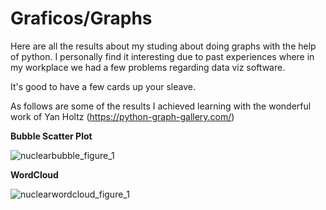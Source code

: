 # Graficos/Graphs

Here are all the results about my studing about doing graphs with the help of python.
I personally find it interesting due to past experiences where in my workplace we had a few problems regarding data viz software. 

It's good to have a few cards up your sleave.

As follows are some of the results I achieved learning with the wonderful work of Yan Holtz (https://python-graph-gallery.com/)

<b>Bubble Scatter Plot</b>

![nuclearbubble_figure_1](https://github.com/joaoshell/graficos/assets/53108235/0d33ef89-3bd2-42a7-ae7a-88fe38534634)

<b>WordCloud</b>

![nuclearwordcloud_figure_1](https://github.com/joaoshell/graficos/assets/53108235/7b4f168b-c9da-4cf6-b862-f253364d6e47)
